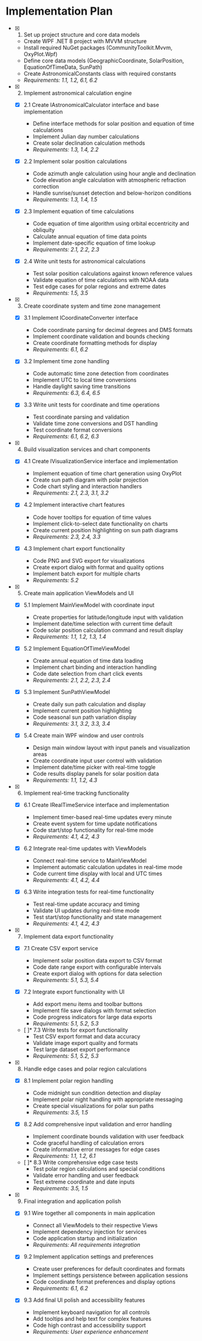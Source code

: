 # Implementation Plan

- [x] 1. Set up project structure and core data models





  - Create WPF .NET 8 project with MVVM structure
  - Install required NuGet packages (CommunityToolkit.Mvvm, OxyPlot.Wpf)
  - Define core data models (GeographicCoordinate, SolarPosition, EquationOfTimeData, SunPath)
  - Create AstronomicalConstants class with required constants
  - _Requirements: 1.1, 1.2, 6.1, 6.2_

- [x] 2. Implement astronomical calculation engine





  - [x] 2.1 Create IAstronomicalCalculator interface and base implementation


    - Define interface methods for solar position and equation of time calculations
    - Implement Julian day number calculations
    - Create solar declination calculation methods
    - _Requirements: 1.3, 1.4, 2.2_

  - [x] 2.2 Implement solar position calculations


    - Code azimuth angle calculation using hour angle and declination
    - Code elevation angle calculation with atmospheric refraction correction
    - Handle sunrise/sunset detection and below-horizon conditions
    - _Requirements: 1.3, 1.4, 1.5_

  - [x] 2.3 Implement equation of time calculations


    - Code equation of time algorithm using orbital eccentricity and obliquity
    - Calculate annual equation of time data points
    - Implement date-specific equation of time lookup
    - _Requirements: 2.1, 2.2, 2.3_

  - [x] 2.4 Write unit tests for astronomical calculations










    - Test solar position calculations against known reference values
    - Validate equation of time calculations with NOAA data
    - Test edge cases for polar regions and extreme dates
    - _Requirements: 1.5, 3.5_

- [x] 3. Create coordinate system and time zone management





  - [x] 3.1 Implement ICoordinateConverter interface


    - Code coordinate parsing for decimal degrees and DMS formats
    - Implement coordinate validation and bounds checking
    - Create coordinate formatting methods for display
    - _Requirements: 6.1, 6.2_

  - [x] 3.2 Implement time zone handling


    - Code automatic time zone detection from coordinates
    - Implement UTC to local time conversions
    - Handle daylight saving time transitions
    - _Requirements: 6.3, 6.4, 6.5_

  - [x] 3.3 Write unit tests for coordinate and time operations





    - Test coordinate parsing and validation
    - Validate time zone conversions and DST handling
    - Test coordinate format conversions
    - _Requirements: 6.1, 6.2, 6.3_

- [x] 4. Build visualization services and chart components










  - [x] 4.1 Create IVisualizationService interface and implementation


    - Implement equation of time chart generation using OxyPlot
    - Create sun path diagram with polar projection
    - Code chart styling and interaction handlers
    - _Requirements: 2.1, 2.3, 3.1, 3.2_

  - [x] 4.2 Implement interactive chart features



    - Code hover tooltips for equation of time values
    - Implement click-to-select date functionality on charts
    - Create current position highlighting on sun path diagrams
    - _Requirements: 2.3, 2.4, 3.3_

  - [x] 4.3 Implement chart export functionality





    - Code PNG and SVG export for visualizations
    - Create export dialog with format and quality options
    - Implement batch export for multiple charts
    - _Requirements: 5.2_

- [x] 5. Create main application ViewModels and UI





  - [x] 5.1 Implement MainViewModel with coordinate input


    - Create properties for latitude/longitude input with validation
    - Implement date/time selection with current time default
    - Code solar position calculation command and result display
    - _Requirements: 1.1, 1.2, 1.3, 1.4_

  - [x] 5.2 Implement EquationOfTimeViewModel


    - Create annual equation of time data loading
    - Implement chart binding and interaction handling
    - Code date selection from chart click events
    - _Requirements: 2.1, 2.2, 2.3, 2.4_

  - [x] 5.3 Implement SunPathViewModel


    - Create daily sun path calculation and display
    - Implement current position highlighting
    - Code seasonal sun path variation display
    - _Requirements: 3.1, 3.2, 3.3, 3.4_

  - [x] 5.4 Create main WPF window and user controls


    - Design main window layout with input panels and visualization areas
    - Create coordinate input user control with validation
    - Implement date/time picker with real-time toggle
    - Code results display panels for solar position data
    - _Requirements: 1.1, 1.2, 4.3_

- [x] 6. Implement real-time tracking functionality





  - [x] 6.1 Create IRealTimeService interface and implementation


    - Implement timer-based real-time updates every minute
    - Create event system for time update notifications
    - Code start/stop functionality for real-time mode
    - _Requirements: 4.1, 4.2, 4.3_

  - [x] 6.2 Integrate real-time updates with ViewModels


    - Connect real-time service to MainViewModel
    - Implement automatic calculation updates in real-time mode
    - Code current time display with local and UTC times
    - _Requirements: 4.1, 4.2, 4.4_

  - [x] 6.3 Write integration tests for real-time functionality






    - Test real-time update accuracy and timing
    - Validate UI updates during real-time mode
    - Test start/stop functionality and state management
    - _Requirements: 4.1, 4.2, 4.3_

- [x] 7. Implement data export functionality










  - [x] 7.1 Create CSV export service


    - Implement solar position data export to CSV format
    - Code date range export with configurable intervals
    - Create export dialog with options for data selection
    - _Requirements: 5.1, 5.3, 5.4_

  - [x] 7.2 Integrate export functionality with UI





    - Add export menu items and toolbar buttons
    - Implement file save dialogs with format selection
    - Code progress indicators for large data exports
    - _Requirements: 5.1, 5.2, 5.3_

  - [ ]* 7.3 Write tests for export functionality
    - Test CSV export format and data accuracy
    - Validate image export quality and formats
    - Test large dataset export performance
    - _Requirements: 5.1, 5.2, 5.3_

- [x] 8. Handle edge cases and polar region calculations





  - [x] 8.1 Implement polar region handling


    - Code midnight sun condition detection and display
    - Implement polar night handling with appropriate messaging
    - Create special visualizations for polar sun paths
    - _Requirements: 3.5, 1.5_

  - [x] 8.2 Add comprehensive input validation and error handling


    - Implement coordinate bounds validation with user feedback
    - Code graceful handling of calculation errors
    - Create informative error messages for edge cases
    - _Requirements: 1.1, 1.2, 6.1_

  - [ ]* 8.3 Write comprehensive edge case tests
    - Test polar region calculations and special conditions
    - Validate error handling and user feedback
    - Test extreme coordinate and date inputs
    - _Requirements: 3.5, 1.5_

- [x] 9. Final integration and application polish





  - [x] 9.1 Wire together all components in main application


    - Connect all ViewModels to their respective Views
    - Implement dependency injection for services
    - Code application startup and initialization
    - _Requirements: All requirements integration_

  - [x] 9.2 Implement application settings and preferences


    - Create user preferences for default coordinates and formats
    - Implement settings persistence between application sessions
    - Code coordinate format preferences and display options
    - _Requirements: 6.1, 6.2_

  - [x] 9.3 Add final UI polish and accessibility features


    - Implement keyboard navigation for all controls
    - Add tooltips and help text for complex features
    - Code high contrast and accessibility support
    - _Requirements: User experience enhancement_